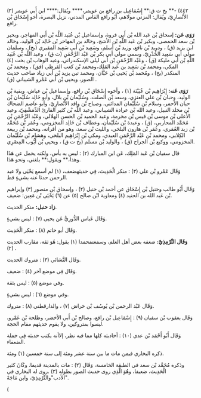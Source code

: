 ٤٤٢) -** بخ ت ق:** إِسْمَاعِيل بن رافع بن عويمر،**** ويُقال:**** ابن أَبي عويمر (٣) الأَنْصارِيّ، ويُقال: المزني مولاهم، أَبُو رافع القاص المدني، نزيل البصرة، أخو إِسْحَاق بْن رافع.

**رَوَى عَن:** إسحاق بْن عَبد الله بْن أَبي فروة، وإسماعيل بْن عُبَيد اللَّه بْن أَبي المهاجر، وبحير بْن سعد الحمصي، وبكير بْن عَبد اللَّهِ بْن الأشج، وخالد بن المهاحر بْن خَالِد بْن الوليد، وخالد ابن يزيد (ق) ، ودويد بْن نافع، وزيد بْن أسلم، وسَعِيد بْن أَبي سَعِيد المقبري (بخ) ، وسلمان مولى أبي سَعِيد الخُدْرِيّ، وسمي مولى أبي بكر بْن عَبْد الرَّحْمَنِ (ت ق) ، وعبد اللَّه بْن عُبَيد اللَّهِ بْن أَبي مليكة (ق) ، وعَبْد الرَّحْمَنِ بْن أَبي ليلى الإسكندراني، وعبد الوهاب بْن بخت (٤) المكي، ومحمد بْن سَعِيد بن عَبد المَلِك،ومحمد بْن كعب القرظي (فق) ، ومحمد بْن المنكدر (بخ) ، ومُحمد بْن يَحيى بْن حَبَّان، ومحمد تبن يزيد بْن أَبي زياد صاحب حديث الصور، ويحيى بْن أَبي عَمْرو الشيباني (ق) .

**رَوَى عَنه:** إِبْرَاهِيم بْن عُيَيْنَة (١) ، وأخوه إِسْحَاق بْن رافع، وإسماعيل بْن عياش، وبقية بْن الوليد، وحبان بْن علي العنزي، وسعد بْن الصلت، وسُلَيْمان بْن بلال، وأبو خَالِد سُلَيْمان بْن حيان الأحمر، وسلام بْن سُلَيْمان المدائني، وصباح بْن واقد الأَنْصارِيّ، وأبو عاصم الضحاك بْن مخلد النبيل، وعبد الله بْن عرادة الشيباني، وعبد اللَّه بْن كثير القارئ الدِّمَشْقِيّ، وعبد الأعلى بْن موسى بْن قيس بْن مخرمة، وعبد الحميد بْن الحسن الهلالي، وعَبْد الرَّحْمَنِ بْن مُحَمَّد المحاربي، (ق) ، وعبدة بْن سُلَيْمان، وعطاف بْن خَالِد المخزومي، وعُمَر بْن مُحَمَّد بْن زيد العُمَري، وعُمَر بْن هارون البلخي، والليث بْن سعد، وهو من أقرانه، ومحمد بْن ربيعة الكِلابي، ومحمد بْن عَبْد الرَّحْمَنِ العبدي، ومكي بْن إِبْرَاهِيم البلخي، وهشام بْن سُلَيْمان المخزومي، ووكيع بْن الجراح (ق) ، والوليد بْن مسلم (بخ ت ق) ، ويحيى بْن أَيُّوب المِصْرِي.

قال سفيان بْن عَبد المَلِك، عَن ابن المبارك (٢) : ليس به بأس، ولكنه يحمل عن هَذَا وهذا،** ويقول:** بلغني، ونحو هَذَا.

وَقَال عَمْرو بْن علي (٣) : منكر الْحَدِيث، فِي حديثهضعف، (١) لم أسمع يَحْيَى ولا عبد الرحمن حدثا عنه بشيءٍ قط.

وَقَال أَبُو طالب وحنبل بْن إِسْحَاق عن أحمد بْن حنبل (٢) ، وإسحاق بْن منصور (٣) وإبراهيم بْن عَبد الله بن الجنيد (٤) ومعاوية ابْن صالح (٥) عن (٦) يَحْيَى بْن مَعِين: ضعيف.

**زاد حنبل:** منكر الحديث.

وَقَال عَباس الدُّورِيُّ عَن يحيى (٧) : ليس بشيءٍ.

وَقَال أبو حاتم (٨) : منكر الْحَدِيث.

**وَقَال التِّرْمِذِيّ:** ضعفه بعض أهل العلم، وسمعتمحمدا (١) يقول: هُوَ ثقة، مقارب الحديث (٢) .

وَقَال النَّسَائي (٣) : متروك الحديث.

وَقَال فِي موضع آخر (٤) : ضعيف.

وفي موضع (٥) : ليس بثقة.

وفي موضع (٦) : ليس بشيءٍ.

وَقَال عَبْد الرحمن بْن يُوسُف بْن خراش (٧) ، والدارقطني (٨) : متروك.

وَقَال يعقوب بْن سفيان (٩) : إِسْمَاعِيل بْن رافع، وصالح بْن أَبي الأخضر، وطلحة بْن عَمْرو، ليسوا بمتروكين، ولا يقوم حديثهم مقام الحجة.

وَقَال أَبُو أَحْمَد بْن عدي (١٠) : أحاديثه كلها مما فيه نظر، إلاأنه يكتب حديثه فِي جملة الضعفاء.

ذكره البخاري فيمن مات ما بين سنة عشر ومئة إلى سنة خمسين (١) ومئة.

وذكره مُحَمَّد بْن سعد في الطبقة الخامسة، وَقَال (٢) : مات بالمدينة قديما. وكَانَ كثير الْحَدِيث، ضعيفا، وهُوَ الَّذِي روى حديث الصور بطوله (٣) .روى له البخاري في "الأدب"والتِّرْمِذِيّ، وابن مَاجَهْ.

(